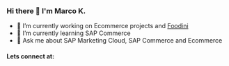 ### Hi there 👋 I'm Marco K.

- 🔭 I’m currently working on Ecommerce projects and [Foodini](https://github.com/Franck11111/Foodini)
- 🌱 I’m currently learning SAP Commerce 
- 💬 Ask me about SAP Marketing Cloud, SAP Commerce and Ecommerce

#### Lets connect at: 
